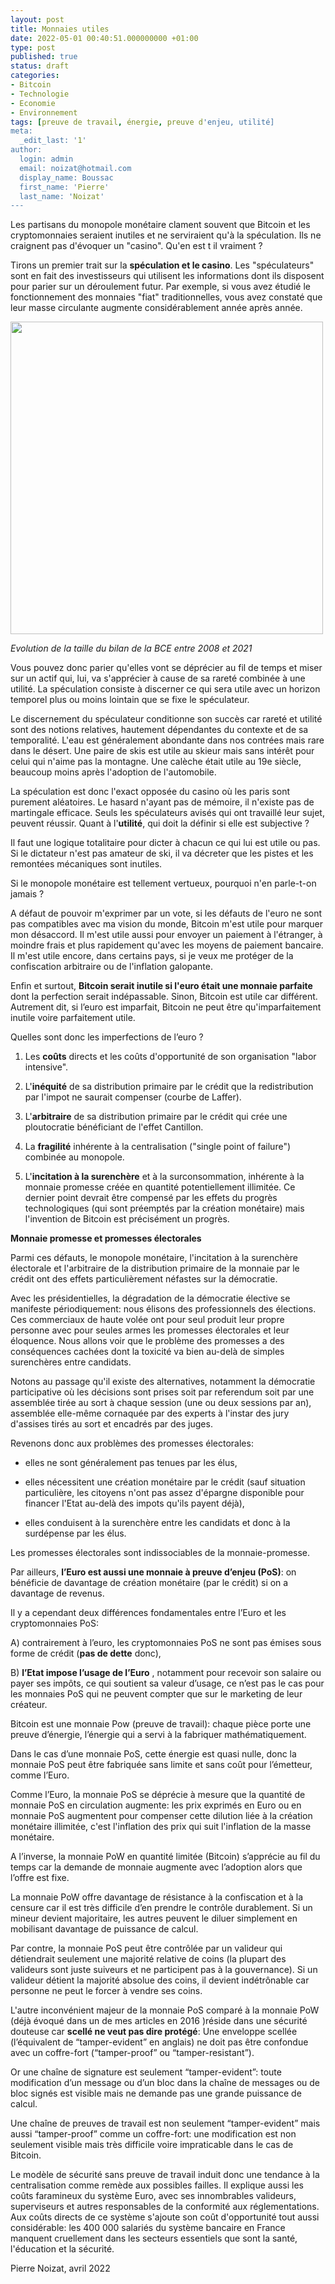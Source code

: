 ```yaml
---
layout: post
title: Monnaies utiles
date: 2022-05-01 00:40:51.000000000 +01:00
type: post
published: true
status: draft
categories:
- Bitcoin
- Technologie
- Economie
- Environnement
tags: [preuve de travail, énergie, preuve d'enjeu, utilité]
meta:
  _edit_last: '1'
author:
  login: admin
  email: noizat@hotmail.com
  display_name: Boussac
  first_name: 'Pierre'
  last_name: 'Noizat'
---
```


Les partisans du monopole monétaire clament souvent que Bitcoin et les cryptomonnaies seraient inutiles et ne serviraient qu'à la spéculation. Ils ne craignent pas d'évoquer un "casino".
Qu'en est t il vraiment ?

Tirons un premier trait sur la **spéculation et le casino**. Les "spéculateurs" sont en fait des investisseurs qui utilisent les informations dont ils disposent pour parier sur un déroulement futur. 
Par exemple, si vous avez étudié le fonctionnement des monnaies "fiat" traditionnelles, vous avez constaté que leur masse circulante augmente considérablement année après année. 

<div><img src="{{ site.baseurl }}/assets/Taille_Bilan_BCE_EUR.JPG" width='500'></div>

_Evolution de la taille du bilan de la BCE entre 2008 et 2021_

Vous pouvez donc parier qu'elles vont se déprécier au fil de temps et miser sur un actif qui, lui, va s'apprécier à cause de sa rareté combinée à une utilité. La spéculation consiste à discerner ce qui sera utile avec un horizon temporel plus ou moins lointain que se fixe le spéculateur.

Le discernement du spéculateur conditionne son succès car rareté et utilité sont des notions relatives, hautement dépendantes du contexte et de sa temporalité. L'eau est généralement abondante dans nos contrées mais rare dans le désert. Une paire de skis est utile au skieur mais sans intérêt pour celui qui n'aime pas la montagne. Une calèche était utile au 19e siècle, beaucoup moins après l'adoption de l'automobile.

La spéculation est donc l'exact opposée du casino où les paris sont purement aléatoires. Le hasard n'ayant pas de mémoire, il n'existe pas de martingale efficace. Seuls les spéculateurs avisés qui ont travaillé leur sujet, peuvent réussir.
Quant à l'**utilité**, qui doit la définir si elle est subjective ? 

Il faut une logique totalitaire pour dicter à chacun ce qui lui est utile ou pas. Si le dictateur n'est pas amateur de ski, il va décreter que les pistes et les remontées mécaniques sont inutiles.

Si le monopole monétaire est tellement vertueux, pourquoi n'en parle-t-on jamais ? 

A défaut de pouvoir m'exprimer par un vote, si les défauts de l'euro ne sont pas compatibles avec ma vision du monde, Bitcoin m'est utile pour marquer mon désaccord. Il m'est utile aussi pour envoyer un paiement à l'étranger, à moindre frais et plus rapidement qu'avec les moyens de paiement bancaire. Il m'est utile encore, dans certains pays, si je veux me protéger de la confiscation arbitraire ou de l'inflation galopante.

Enfin et surtout, **Bitcoin serait inutile si l'euro était une monnaie parfaite** dont la perfection serait indépassable.
Sinon, Bitcoin est utile car différent.
Autrement dit, si l’euro est imparfait, Bitcoin ne peut être qu'imparfaitement inutile voire parfaitement utile.

Quelles sont donc les imperfections de l’euro ?

1) Les **coûts** directs et les coûts d'opportunité de son organisation "labor intensive".

2) L'**inéquité** de sa distribution primaire par le crédit que la redistribution par l'impot ne saurait compenser (courbe de Laffer).

3) L'**arbitraire** de sa distribution primaire par le crédit qui crée une ploutocratie bénéficiant de l'effet Cantillon.

4) La **fragilité** inhérente à la centralisation ("single point of failure") combinée au monopole.

5) L'**incitation à la surenchère** et à la surconsommation, inhérente à la monnaie promesse créée en quantité potentiellement illimitée. Ce dernier point devrait être compensé par les effets du progrès technologiques (qui sont préemptés par la création monétaire) mais l'invention de Bitcoin est précisément un progrès.


**Monnaie promesse et promesses électorales**

Parmi ces défauts, le monopole monétaire, l'incitation à la surenchère électorale et l'arbitraire de la distribution primaire de la monnaie par le crédit ont des effets particulièrement néfastes sur la démocratie.

Avec les présidentielles, la dégradation de la démocratie élective se manifeste périodiquement: nous élisons des professionnels des élections.
Ces commerciaux de haute volée ont pour seul produit leur propre personne avec pour seules armes les promesses électorales et leur éloquence.
Nous allons voir que le problème des promesses a des conséquences cachées dont la toxicité va bien au-delà de simples surenchères entre candidats.

Notons au passage qu'il existe des alternatives, notamment la démocratie participative où les décisions sont prises soit par referendum soit par une assemblée tirée au sort à chaque session (une ou deux sessions par an), assemblée elle-même cornaquée par des experts à l'instar des jury d'assises tirés au sort et encadrés par des juges.

Revenons donc aux problèmes des promesses électorales: 

- elles ne sont généralement pas tenues par les élus, 

- elles nécessitent une création monétaire par le crédit (sauf situation particulière, les citoyens n'ont pas assez d'épargne disponible pour financer l'Etat au-delà des impots qu'ils payent déjà), 

- elles conduisent à la surenchère entre les candidats et donc à la surdépense par les élus.

Les promesses électorales sont indissociables de la monnaie-promesse.

Par ailleurs, **l’Euro est aussi une monnaie à preuve d’enjeu (PoS)**: on bénéficie de davantage de création monétaire (par le crédit) si on a davantage de revenus.

Il y a cependant deux différences fondamentales entre l’Euro et les cryptomonnaies PoS: 

A) contrairement à l’euro, les cryptomonnaies PoS ne sont pas émises sous forme de crédit (**pas de dette** donc), 

B) **l’Etat impose l’usage de l’Euro** , notamment pour recevoir son salaire ou payer ses impôts, ce qui soutient sa valeur d’usage, ce n’est pas le cas pour les monnaies PoS qui ne peuvent compter que sur le marketing de leur créateur.

Bitcoin est une monnaie Pow (preuve de travail): chaque pièce porte une preuve d’énergie, l’énergie qui a servi à la fabriquer mathématiquement.

Dans le cas d’une monnaie PoS, cette énergie est quasi nulle, donc la monnaie PoS peut être fabriquée sans limite et sans coût pour l’émetteur, comme l’Euro.

Comme l’Euro, la monnaie PoS se déprécie à mesure que la quantité de monnaie PoS en circulation augmente: les prix exprimés en Euro ou en monnaie PoS augmentent pour compenser cette dilution liée à la création monétaire illimitée, c'est l'inflation des prix qui suit l'inflation de la masse monétaire.

A l’inverse, la monnaie PoW en quantité limitée (Bitcoin) s’apprécie au fil du temps car la demande de monnaie augmente avec l’adoption alors que l’offre est fixe.

La monnaie PoW offre davantage de résistance à la confiscation et à la censure car il est très difficile d’en prendre le contrôle durablement. Si un mineur devient majoritaire, les autres peuvent le diluer simplement en mobilisant davantage de puissance de calcul.

Par contre, la monnaie PoS peut être contrôlée par un valideur qui détiendrait seulement une majorité relative de coins (la plupart des valideurs sont juste suiveurs et ne participent pas à la gouvernance). Si un valideur détient la majorité absolue des coins, il devient indétrônable car personne ne peut le forcer à vendre ses coins.

L'autre inconvénient majeur de la monnaie PoS comparé à la monnaie PoW (déjà évoqué dans un de mes articles en 2016 )réside dans une sécurité douteuse car **scellé ne veut pas dire protégé**: Une enveloppe scellée (l’équivalent de “tamper-evident” en anglais) ne doit pas être confondue avec un coffre-fort (“tamper-proof” ou “tamper-resistant”).

Or une chaîne de signature est seulement “tamper-evident”: toute modification d’un message ou d’un bloc dans la chaîne de messages ou de bloc signés est visible mais ne demande pas une grande puissance de calcul.

Une chaîne de preuves de travail est non seulement “tamper-evident” mais aussi “tamper-proof” comme un coffre-fort: une modification est non seulement visible mais très difficile voire impraticable dans le cas de Bitcoin.

Le modèle de sécurité sans preuve de travail induit donc une tendance à la centralisation comme remède aux possibles failles.
Il explique aussi les coûts faramineux du système Euro, avec ses innombrables valideurs, superviseurs et autres responsables de la conformité aux réglementations.
Aux coûts directs de ce système s'ajoute son coût d'opportunité tout aussi considérable: les 400 000 salariés du système bancaire en France manquent cruellement dans les secteurs essentiels que sont la santé, l'éducation et la sécurité.

Pierre Noizat, avril 2022